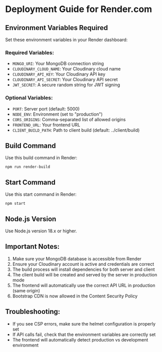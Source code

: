 # Deployment Guide for Render.com

## Environment Variables Required

Set these environment variables in your Render dashboard:

### Required Variables:
- `MONGO_URI`: Your MongoDB connection string
- `CLOUDINARY_CLOUD_NAME`: Your Cloudinary cloud name
- `CLOUDINARY_API_KEY`: Your Cloudinary API key
- `CLOUDINARY_API_SECRET`: Your Cloudinary API secret
- `JWT_SECRET`: A secure random string for JWT signing

### Optional Variables:
- `PORT`: Server port (default: 5000)
- `NODE_ENV`: Environment (set to "production")
- `CORS_ORIGINS`: Comma-separated list of allowed origins
- `FRONTEND_URL`: Your frontend URL
- `CLIENT_BUILD_PATH`: Path to client build (default: ../client/build)

## Build Command
Use this build command in Render:
```
npm run render-build
```

## Start Command
Use this start command in Render:
```
npm start
```

## Node.js Version
Use Node.js version 18.x or higher.

## Important Notes:
1. Make sure your MongoDB database is accessible from Render
2. Ensure your Cloudinary account is active and credentials are correct
3. The build process will install dependencies for both server and client
4. The client build will be created and served by the server in production mode
5. The frontend will automatically use the correct API URL in production (same origin)
6. Bootstrap CDN is now allowed in the Content Security Policy

## Troubleshooting:
- If you see CSP errors, make sure the helmet configuration is properly set
- If API calls fail, check that the environment variables are correctly set
- The frontend will automatically detect production vs development environment 